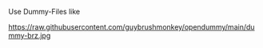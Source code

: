 Use Dummy-Files like

https://raw.githubusercontent.com/guybrushmonkey/opendummy/main/dummy-brz.jpg
